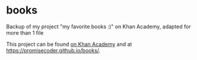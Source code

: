 # books
Backup of my project "my favorite books :)" on Khan Academy, adapted for more than 1 file

This project can be found [on Khan Academy](https://www.khanacademy.org/computer-programming/my-favorite-books/6343204071325696) and at https://promisecoder.github.io/books/.
